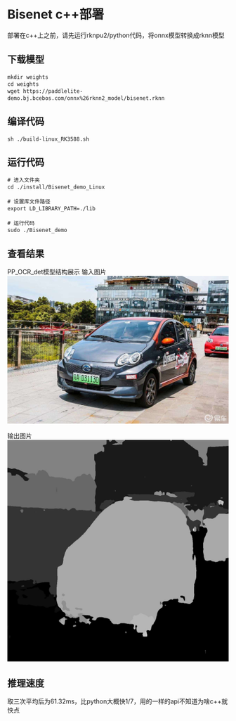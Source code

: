 # Bisenet c++部署
部署在c++上之前，请先运行rknpu2/python代码，将onnx模型转换成rknn模型

## 下载模型
```text
mkdir weights
cd weights
wget https://paddlelite-demo.bj.bcebos.com/onnx%26rknn2_model/bisenet.rknn
```

## 编译代码
```text
sh ./build-linux_RK3588.sh
```

## 运行代码
```text
# 进入文件夹
cd ./install/Bisenet_demo_Linux

# 设置库文件路径
export LD_LIBRARY_PATH=./lib

# 运行代码
sudo ./Bisenet_demo
```

## 查看结果
PP_OCR_det模型结构展示
输入图片
![输入图片](./install/Bisenet_demo_Linux/images/before/bisenet_demo_input.jpeg)

输出图片
![输出图片](./install/Bisenet_demo_Linux/images/after/results.jpg)

## 推理速度
取三次平均后为61.32ms，比python大概快1/7，用的一样的api不知道为啥c++就快点